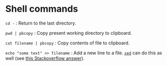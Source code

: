 # Shell commands

`cd -` : Return to the last directory.

`pwd | pbcopy` : Copy present working directory to clipboard.

`cat filename | pbcopy` : Copy contents of file to clipboard.

`echo "some text" >> filename` : Add a new line to a file. [`sed`](https://en.wikipedia.org/wiki/Sed) can do this as well (see [this Stackoverflow answer](http://stackoverflow.com/a/4640152/4461425)).
